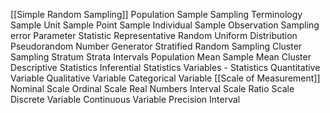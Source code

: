 [[Simple Random Sampling]]
Population
Sample
Sampling
Terminology
Sample Unit
Sample Point
Sample Individual
Sample Observation
Sampling error
Parameter
Statistic
Representative
Random
Uniform Distribution
Pseudorandom Number Generator
Stratified Random Sampling 
Cluster Sampling
Stratum
Strata
Intervals
Population Mean
Sample Mean
Cluster
Descriptive Statistics
Inferential Statistics
Variables - Statistics
Quantitative Variable
Qualitative Variable
Categorical Variable
[[Scale of Measurement]]
Nominal Scale
Ordinal Scale
Real Numbers
Interval Scale
Ratio Scale
Discrete Variable
Continuous Variable
Precision
Interval
